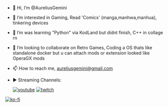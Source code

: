 - 👋 Hi, I’m @AureliusGemini
- 👀 I’m interested in Gaming, Read 'Comics' (manga,manhwa,manhua), tinkering devices
- 🌱 I’m was learning "Python" via KodLand but didnt finish, C++ in collage rn
- 💞️ I’m looking to collaborate on Retro Games, Coding a OS thats like standalone docker but u can attach mods or extension looked like OperaGX mods
- 📫 How to reach me, aureliusgemini@gmail.com
- ▶ Streaming Channels:

     [![youtube](https://icons-for-free.com/download-icon-super+tiny+icons+youtube-1324450801208600807_32.png)](https://www.youtube.com/channel/UC4NqCAyAf0s-gxzOVZBnRng)
     [![twitch](https://static.twitchcdn.net/assets/favicon-32-e29e246c157142c94346.png)](https://www.twitch.tv/aureliusgemini)

 [![ko-fi](https://ko-fi.com/img/githubbutton_sm.svg)](https://ko-fi.com/V7V6RIGNF)
<!---
AureliusGemini/AureliusGemini is a ✨ special ✨ repository because its `README.md` (this file) appears on your GitHub profile.
You can click the Preview link to take a look at your changes.
--->
